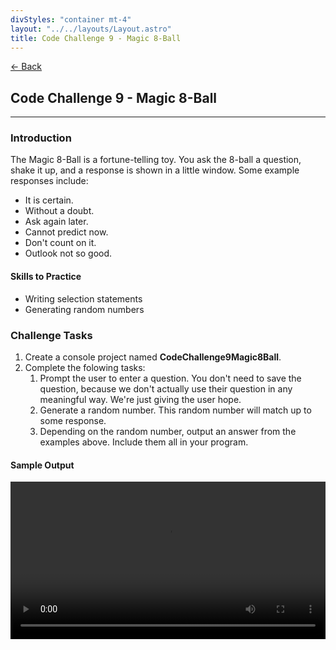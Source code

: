 ```yaml
---
divStyles: "container mt-4"
layout: "../../layouts/Layout.astro"
title: Code Challenge 9 - Magic 8-Ball
---
```


[← Back](/code-challenges/)

## Code Challenge 9 - Magic 8-Ball

---

### Introduction

The Magic 8-Ball is a fortune-telling toy. You ask the 8-ball a question, shake it up, and a response is shown in a little window. Some example responses include:

- It is certain.
- Without a doubt.
- Ask again later.
- Cannot predict now.
- Don't count on it.
- Outlook not so good.

#### Skills to Practice

- Writing selection statements
- Generating random numbers

### Challenge Tasks

1. Create a console project named **CodeChallenge9Magic8Ball**.
2. Complete the folowing tasks:
   1. Prompt the user to enter a question. You don't need to save the question, because we don't actually use their question in any meaningful way. We're just giving the user hope.
   2. Generate a random number. This random number will match up to some response.
   3. Depending on the random number, output an answer from the examples above. Include them all in your program.

#### Sample Output

<div class="row">
    <div class="col-sm-12 col-xl-10 offset-xl-1">
        <video src="/courses/code-challenges/code-challenge-9-sample.mp4" autoplay loop width="100%"></video>
    </div>
</div>
